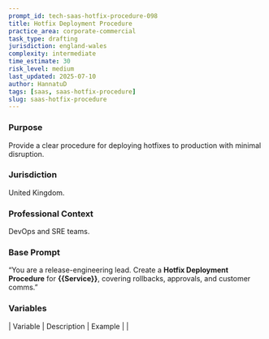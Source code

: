 ```yaml
---
prompt_id: tech-saas-hotfix-procedure-098
title: Hotfix Deployment Procedure
practice_area: corporate-commercial
task_type: drafting
jurisdiction: england-wales
complexity: intermediate
time_estimate: 30
risk_level: medium
last_updated: 2025-07-10
author: HannatuD
tags: [saas, saas-hotfix-procedure]
slug: saas-hotfix-procedure
---
```


### Purpose  
Provide a clear procedure for deploying hotfixes to production with minimal disruption.

### Jurisdiction  
United Kingdom.

### Professional Context  
DevOps and SRE teams.

### Base Prompt  
“You are a release-engineering lead. Create a **Hotfix Deployment Procedure** for **{{Service}}**, covering rollbacks, approvals, and customer comms.”

### Variables  
| Variable | Description | Example |
|

